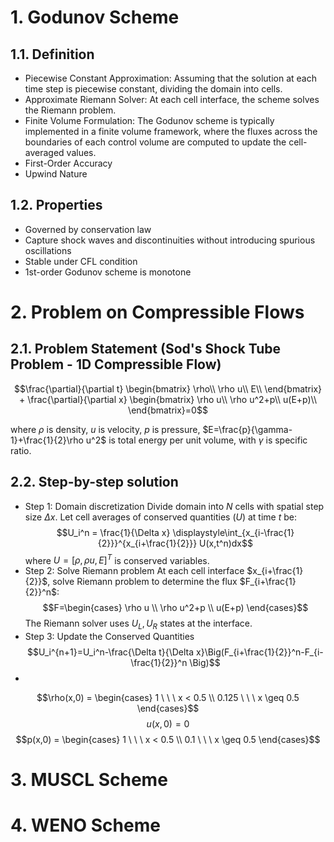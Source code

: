 # 1. Godunov Scheme
## 1.1. Definition
- Piecewise Constant Approximation: Assuming that the solution at each time step is piecewise constant, dividing the domain into cells.
- Approximate Riemann Solver: At each cell interface, the scheme solves the Riemann problem.
- Finite Volume Formulation: The Godunov scheme is typically implemented in a finite volume framework, where the fluxes across the boundaries of each control volume are computed to update the cell-averaged values.
- First-Order Accuracy
- Upwind Nature
## 1.2. Properties
- Governed by conservation law
- Capture shock waves and discontinuities without introducing spurious oscillations
- Stable under CFL condition
- 1st-order Godunov scheme is monotone

# 2. Problem on Compressible Flows
## 2.1. Problem Statement (Sod's Shock Tube Problem - 1D Compressible Flow)
$$\frac{\partial}{\partial t} \begin{bmatrix} \rho\\
\rho u\\
E\\
\end{bmatrix} + \frac{\partial}{\partial x} \begin{bmatrix} \rho u\\
\rho u^2+p\\
u(E+p)\\
\end{bmatrix}=0$$

where $\rho$ is density, $u$ is velocity, $p$ is pressure, $E=\frac{p}{\gamma-1}+\frac{1}{2}\rho u^2$ is total energy per unit volume, with $\gamma$ is specific ratio.
## 2.2. Step-by-step solution
* Step 1: Domain discretization
Divide domain into $N$ cells with spatial step size $\Delta x$. Let cell averages of conserved quantities $(U)$ at time $t$ be:
$$U_i^n = \frac{1}{\Delta x} \displaystyle\int_{x_{i-\frac{1}{2}}}^{x_{i+\frac{1}{2}}} U(x,t^n)dx$$ where $U=[\rho, \rho u, E]^T$ is conserved variables. 
* Step 2: Solve Riemann problem
At each cell interface $x_{i+\frac{1}{2}}$, solve Riemann problem to determine the flux $F_{i+\frac{1}{2}}^n$:
$$F=\begin{cases} \rho u \\
                  \rho u^2+p \\
                  u(E+p)
    \end{cases}$$
The Riemann solver uses $U_L, U_R$ states at the interface.
* Step 3: Update the Conserved Quantities $$U_i^{n+1}=U_i^n-\frac{\Delta t}{\Delta x}\Big(F_{i+\frac{1}{2}}^n-F_{i-\frac{1}{2}}^n \Big)$$
* 

$$\rho(x,0) = \begin{cases} 1 \ \ \ x < 0.5 \\
                          0.125 \ \ \ x \geq 0.5
\end{cases}$$
$$u(x,0) = 0$$
$$p(x,0) = \begin{cases} 1 \ \ \ x < 0.5 \\
                        0.1 \ \ \ x \geq 0.5
\end{cases}$$

# 3. MUSCL Scheme
# 4. WENO Scheme
